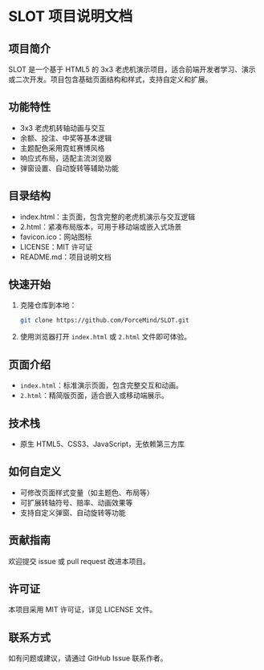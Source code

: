 
# SLOT 项目说明文档

## 项目简介
SLOT 是一个基于 HTML5 的 3x3 老虎机演示项目，适合前端开发者学习、演示或二次开发。项目包含基础页面结构和样式，支持自定义和扩展。

## 功能特性
- 3x3 老虎机转轴动画与交互
- 余额、投注、中奖等基本逻辑
- 主题配色采用霓虹赛博风格
- 响应式布局，适配主流浏览器
- 弹窗设置、自动旋转等辅助功能

## 目录结构
- index.html：主页面，包含完整的老虎机演示与交互逻辑
- 2.html：紧凑布局版本，可用于移动端或嵌入式场景
- favicon.ico：网站图标
- LICENSE：MIT 许可证
- README.md：项目说明文档

## 快速开始
1. 克隆仓库到本地：
	```bash
	git clone https://github.com/ForceMind/SLOT.git
	```
2. 使用浏览器打开 `index.html` 或 `2.html` 文件即可体验。

## 页面介绍
- `index.html`：标准演示页面，包含完整交互和动画。
- `2.html`：精简版页面，适合嵌入或移动端展示。

## 技术栈
- 原生 HTML5、CSS3、JavaScript，无依赖第三方库

## 如何自定义
- 可修改页面样式变量（如主题色、布局等）
- 可扩展转轴符号、赔率、动画效果等
- 支持自定义弹窗、自动旋转等功能

## 贡献指南
欢迎提交 issue 或 pull request 改进本项目。

## 许可证
本项目采用 MIT 许可证，详见 LICENSE 文件。

## 联系方式
如有问题或建议，请通过 GitHub Issue 联系作者。
